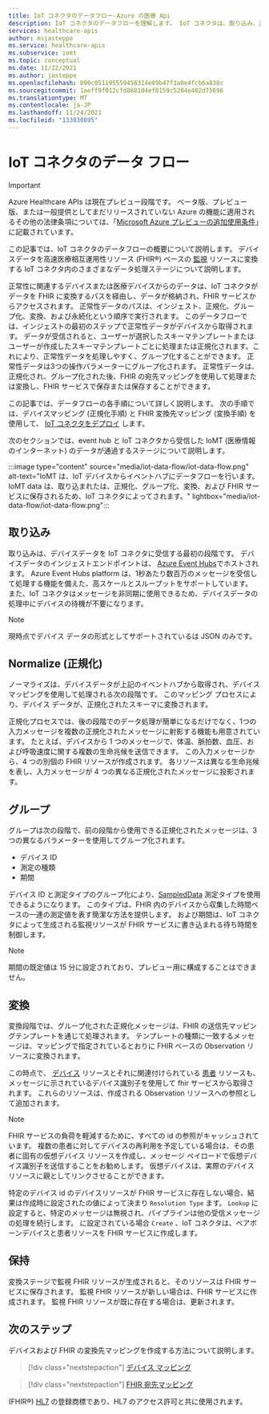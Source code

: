```yaml
---
title: IoT コネクタのデータフロー-Azure の医療 Api
description: IoT コネクタのデータフローを理解します。 IoT コネクタは、取り込み、正規化、グループ化、変換を行い、IoMT データを FHIR サービスに永続化します。
services: healthcare-apis
author: msjasteppe
ms.service: healthcare-apis
ms.subservice: iomt
ms.topic: conceptual
ms.date: 11/22/2021
ms.author: jasteppe
ms.openlocfilehash: 090c051195559458314e89b47f3a0e4fcb6a838c
ms.sourcegitcommit: 1aeff9f012cfd868104ef0159c5204e402d75696
ms.translationtype: MT
ms.contentlocale: ja-JP
ms.lasthandoff: 11/24/2021
ms.locfileid: "133030895"
---
```

# <a name="iot-connector-data-flow"></a>IoT コネクタのデータ フロー

> [!IMPORTANT]
> Azure Healthcare APIs は現在プレビュー段階です。 ベータ版、プレビュー版、または一般提供としてまだリリースされていない Azure の機能に適用されるその他の法律条項については、「[Microsoft Azure プレビューの追加使用条件](https://azure.microsoft.com/support/legal/preview-supplemental-terms/)」に記載されています。

この記事では、IoT コネクタのデータフローの概要について説明します。 デバイスデータを高速医療相互運用性リソース (FHIR&#174;) ベースの [監視](https://www.hl7.org/fhir/observation.html) リソースに変換する IoT コネクタ内のさまざまなデータ処理ステージについて説明します。

正常性に関連するデバイスまたは医療デバイスからのデータは、IoT コネクタがデータを FHIR に変換するパスを経由し、データが格納され、FHIR サービスからアクセスされます。 正常性データのパスは、インジェスト、正規化、グループ化、変換、および永続化という順序で実行されます。 このデータフローでは、インジェストの最初のステップで正常性データがデバイスから取得されます。 データが受信されると、ユーザーが選択したスキーマテンプレートまたはユーザーが作成したスキーマテンプレートごとに処理または正規化されます。これにより、正常性データを処理しやすく、グループ化することができます。 正常性データは3つの操作パラメーターにグループ化されます。 正常性データは、正規化され、グループ化された後、FHIR の宛先マッピングを使用して処理または変換し、FHIR サービスで保存または保存することができます。

この記事では、データフローの各手順について詳しく説明します。 次の手順では、デバイスマッピング (正規化手順) と FHIR 変換先マッピング (変換手順) を使用して、 [IoT コネクタをデプロイ](deploy-iot-connector-in-azure.md) します。

次のセクションでは、event hub と IoT コネクタから受信した IoMT (医療情報のインターネット) のデータが通過するステージについて説明します。

:::image type="content" source="media/iot-data-flow/iot-data-flow.png" alt-text="IoMT は、IoT デバイスからイベントハブにデータフローを行います。IoMT data は、取り込まれたは、正規化、グループ化、変換、および FHIR サービスに保存されるため、IoT コネクタによってされます。" lightbox="media/iot-data-flow/iot-data-flow.png":::

## <a name="ingest"></a>取り込み
取り込みは、デバイスデータを IoT コネクタに受信する最初の段階です。 デバイスデータのインジェストエンドポイントは、 [Azure Event Hubs](../../event-hubs/index.yml)でホストされます。 Azure Event Hubs platform は、1秒あたり数百万のメッセージを受信して処理する機能を備えた、高スケールとスループットをサポートしています。 また、IoT コネクタはメッセージを非同期に使用できるため、デバイスデータの処理中にデバイスの待機が不要になります。

> [!NOTE]
> 現時点でデバイス データの形式としてサポートされているは JSON のみです。

## <a name="normalize"></a>Normalize (正規化)
ノーマライズは、デバイスデータが上記のイベントハブから取得され、デバイスマッピングを使用して処理される次の段階です。 このマッピング プロセスにより、デバイス データが、正規化されたスキーマに変換されます。 

正規化プロセスでは、後の段階でのデータ処理が簡単になるだけでなく、1つの入力メッセージを複数の正規化されたメッセージに射影する機能も用意されています。 たとえば、デバイスから 1 つのメッセージで、体温、脈拍数、血圧、および呼吸速度に関する複数の生命兆候を送信できます。 この入力メッセージから、4 つの別個の FHIR リソースが作成されます。 各リソースは異なる生命兆候を表し、入力メッセージが 4 つの異なる正規化されたメッセージに投影されます。

## <a name="group"></a>グループ
グループは次の段階で、前の段階から使用できる正規化されたメッセージは、3つの異なるパラメーターを使用してグループ化されます。

* デバイス ID
* 測定の種類 
* 期間

デバイス ID と測定タイプのグループ化により、[SampledData](https://www.hl7.org/fhir/datatypes.html#SampledData) 測定タイプを使用できるようになります。 このタイプは、FHIR 内のデバイスから収集した時間ベースの一連の測定値を表す簡潔な方法を提供します。 および期間は、IoT コネクタによって生成される監視リソースが FHIR サービスに書き込まれる待ち時間を制御します。

> [!NOTE]
> 期間の既定値は 15 分に設定されており、プレビュー用に構成することはできません。

## <a name="transform"></a>変換
変換段階では、グループ化された正規化メッセージは、FHIR の送信先マッピングテンプレートを通じて処理されます。 テンプレートの種類に一致するメッセージは、マッピングで指定されているとおりに FHIR ベースの Observation リソースに変換されます。

この時点で、 [デバイス](https://www.hl7.org/fhir/device.html) リソースとそれに関連付けられている [患者](https://www.hl7.org/fhir/patient.html) リソースも、メッセージに示されているデバイス識別子を使用して fhir サービスから取得されます。 これらのリソースは、作成される Observation リソースへの参照として追加されます。

> [!NOTE]
> FHIR サービスの負荷を軽減するために、すべての id の参照がキャッシュされています。 複数の患者に対してデバイスの再利用を予定している場合は、その患者に固有の仮想デバイス リソースを作成し、メッセージ ペイロードで仮想デバイス識別子を送信することをお勧めします。 仮想デバイスは、実際のデバイス リソースに親としてリンクさせることができます。

特定のデバイス id のデバイスリソースが FHIR サービスに存在しない場合、結果は作成時に設定されたの値によって決まり `Resolution Type` ます。 `Lookup` に設定すると、特定のメッセージは無視され、パイプラインは他の受信メッセージの処理を続行します。 に設定されている場合 `Create` 、IoT コネクタは、ベアボーンデバイスと患者リソースを FHIR サービスに作成します。  

## <a name="persist"></a>保持
変換ステージで監視 FHIR リソースが生成されると、そのリソースは FHIR サービスに保存されます。 監視 FHIR リソースが新しい場合は、FHIR サービスに作成されます。 監視 FHIR リソースが既に存在する場合は、更新されます。

## <a name="next-steps"></a>次のステップ

デバイスおよび FHIR の変換先マッピングを作成する方法について説明します。

> [!div class="nextstepaction"]
> [デバイス マッピング](how-to-use-device-mappings.md)

> [!div class="nextstepaction"]
> [FHIR 宛先マッピング](how-to-use-fhir-mappings.md)

(FHIR&#174;) [HL7](https://hl7.org/fhir/) の登録商標であり、HL7 のアクセス許可と共に使用されます。
